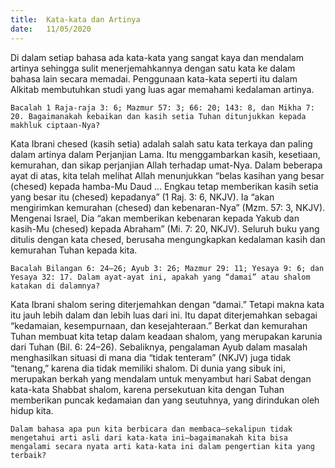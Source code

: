 ```yaml
---
title:  Kata-kata dan Artinya
date:   11/05/2020
---
```


Di dalam setiap bahasa ada kata-kata yang sangat kaya dan mendalam artinya sehingga sulit menerjemahkannya dengan satu kata ke dalam bahasa lain secara memadai. Penggunaan kata-kata seperti itu dalam Alkitab membutuhkan studi yang luas agar memahami kedalaman artinya. 

`Bacalah 1 Raja-raja 3: 6; Mazmur 57: 3; 66: 20; 143: 8, dan Mikha 7: 20. Bagaimanakah kebaikan dan kasih setia Tuhan ditunjukkan kepada makhluk ciptaan-Nya?` 

Kata Ibrani chesed (kasih setia) adalah salah satu kata terkaya dan paling dalam artinya dalam Perjanjian Lama. Itu menggambarkan kasih, kesetiaan, kemurahan, dan sikap perjanjian Allah terhadap umat-Nya. Dalam beberapa ayat di atas, kita telah melihat Allah menunjukkan “belas kasihan yang besar (chesed) kepada hamba-Mu Daud ... Engkau tetap memberikan kasih setia yang besar itu (chesed) kepadanya” (1 Raj. 3: 6, NKJV). Ia “akan mengirimkan kemurahan (chesed) dan kebenaran-Nya” (Mzm. 57: 3, NKJV). Mengenai Israel, Dia “akan memberikan kebenaran kepada Yakub dan kasih-Mu (chesed) kepada Abraham” (Mi. 7: 20, NKJV). Seluruh buku yang ditulis dengan kata chesed, berusaha mengungkapkan kedalaman kasih dan kemurahan Tuhan kepada kita. 

`Bacalah Bilangan 6: 24–26; Ayub 3: 26; Mazmur 29: 11; Yesaya 9: 6; dan Yesaya 32: 17. Dalam ayat-ayat ini, apakah yang “damai” atau shalom katakan di dalamnya?` 

Kata Ibrani shalom sering diterjemahkan dengan “damai.” Tetapi makna kata itu jauh lebih dalam dan lebih luas dari ini. Itu dapat diterjemahkan sebagai “kedamaian, kesempurnaan, dan kesejahteraan.” Berkat dan kemurahan Tuhan membuat kita tetap dalam keadaan shalom, yang merupakan karunia dari Tuhan (Bil. 6: 24–26). Sebaliknya, pengalaman Ayub dalam masalah menghasilkan situasi di mana dia “tidak tenteram” (NKJV) juga tidak “tenang,” karena dia tidak memiliki shalom. Di dunia yang sibuk ini, merupakan berkah yang mendalam untuk menyambut hari Sabat dengan kata-kata Shabbat shalom, karena persekutuan kita dengan Tuhan memberikan puncak kedamaian dan yang seutuhnya, yang dirindukan oleh hidup kita. 

`Dalam bahasa apa pun kita berbicara dan membaca–sekalipun tidak mengetahui arti asli dari kata-kata ini–bagaimanakah kita bisa mengalami secara nyata arti kata-kata ini dalam pengertian kita yang terbaik?`